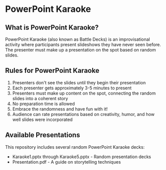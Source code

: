 # PowerPoint Karaoke

## What is PowerPoint Karaoke?

PowerPoint Karaoke (also known as Battle Decks) is an improvisational activity where participants present slideshows they have never seen before. The presenter must make up a presentation on the spot based on random slides.

## Rules for PowerPoint Karaoke

1. Presenters don't see the slides until they begin their presentation
2. Each presenter gets approximately 3-5 minutes to present
3. Presenters must make up content on the spot, connecting the random slides into a coherent story
4. No preparation time is allowed
5. Embrace the randomness and have fun with it!
6. Audience can rate presentations based on creativity, humor, and how well slides were incorporated

## Available Presentations

This repository includes several random PowerPoint Karaoke decks:
- Karaoke1.pptx through Karaoke5.pptx - Random presentation decks
- Presentation.pdf - A guide on storytelling techniques
